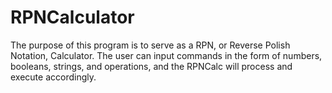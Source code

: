 # RPNCalculator
The purpose of this program is to serve as a RPN,  or Reverse Polish Notation, Calculator. The user can input commands in the form of numbers, booleans,  strings, and operations, and the RPNCalc will process  and execute accordingly.

